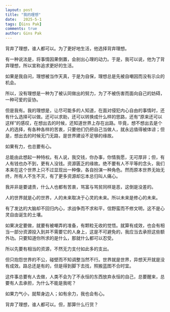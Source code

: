 ```yaml
---
layout: post
title: "我的理想"
date:   2025-5-1
tags: [Gins Pak]
comments: true
author: Gins Pak
---
```


背弃了理想，谁人都可以。为了更好地生活，他选择背弃理想。

有一种说法是，将事情因果倒置，会剖出心理的动力。于是，我可以说，他为了背弃理想，所以宣称追求更好的生活。

如果是我自问，理想被当作天真，于是为自保，理想总是先被自嘲因而没有示众的机会。

所以，没有理想是一种为了被认同做出的努力，为了不被伤害而面向自己的妨碍，一种可爱的妥协。

但是我有。我的理想是，让尽可能多的人知道，在面对侵犯内心自由的事情时，还有什么选择可以做。还可以求助，还可以转换成什么样的思路，还有“原来还可以这样”的感叹，在想出去的时候，还知道世界上存在出路。毕竟，想不想出去是个人的选择，有各种各样的苦衷，只要他们仍把自己当做人，就永远值得被体谅；但是，想出去的时候无门无路，是世界建设不足够的缘故。

如果有力，也总要有心。

总能由此想起一种特权。有人说，我交钱，你办事，你情我愿，无可厚非；但，有人有钱也办不到，更有人没钱。资源匮乏的缘故。绝不要有人不平等的念头，我们本来在这个世界上只不过显现出一种像，各自扮演一种角色。然而原本世界无始无终，所有人不生不灭，有了更多资源却忘本总归叫人痛心。

我并非是要谴责，什么人也都有苦衷，骂富与骂贫同样是恶，这倒是没差的。

人的世界就是心的世界，人的未来取决于心灵的未来。所以未来是修心的未来。

有了发达的大脑却不回归内心，求战争而不求和平，信野蛮而不修文明，这不是心灵自由诞生的土壤。

如果决定要做，就要有被嘲弄的准备，有颗粒无收的觉悟。就算有成效，也会有相当一部分资源投入到并不需要它的人身上，这是不可避免的，我应当去承担这些额外功。只要知道你所求的是什么，那就什么都可以忍受。

所以先要有相当的资源，不然无力支付如此多的支出。

但只抱怨世界的不公，碰壁而不知调整当然不行。世界就是世界，异想天开就是没有成效。路总还是有的，但是得到脚下去找，照搬蓝图不合时宜。

这件事总要有人去做，人类不会为了不永恒的东西放弃永恒的自己，总要醒来，总要有人去承担，为什么不能是我呢？

如果力气小，就帮身边人；如有余力，我也会有心。

背弃了理想，谁人都可以。但，那算什么行货？
